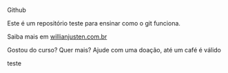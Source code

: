  Github

 Este é um repositório teste para ensinar como o git funciona.

 Saiba mais em [willianjusten.com.br](http://willianjusten.com.br)

 Gostou do curso? Quer mais? Ajude com uma doação, até um café é válido
 
 
 teste
